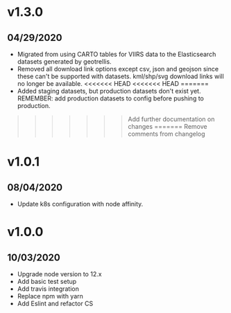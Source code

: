 # v1.3.0

## 04/29/2020

- Migrated from using CARTO tables for VIIRS data to the Elasticsearch datasets generated by geotrellis.
- Removed all download link options except csv, json and geojson since these can't be supported with datasets. kml/shp/svg download links will no longer be available.
<<<<<<< HEAD
<<<<<<< HEAD
=======
- Added staging datasets, but production datasets don't exist yet. REMEMBER: add production datasets to config before pushing to production.
>>>>>>> Add further documentation on changes
=======
>>>>>>> Remove comments from changelog

# v1.0.1

## 08/04/2020

- Update k8s configuration with node affinity.

# v1.0.0

## 10/03/2020

- Upgrade node version to 12.x
- Add basic test setup
- Add travis integration
- Replace npm with yarn
- Add Eslint and refactor CS
